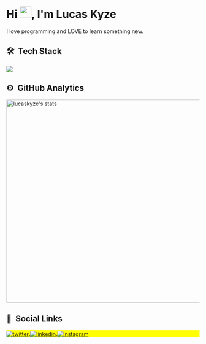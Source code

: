 <h1 align="left">Hi <img src="https://raw.githubusercontent.com/kaueMarques/kaueMarques/master/hi.gif" width="30px">, I'm Lucas Kyze</h1>

<p>I love programming and LOVE to learn something new.</p>

## 🛠 &nbsp;Tech Stack

<p align="left">
  <a href="https://skillicons.dev">
    <img src="https://skillicons.dev/icons?i=html,css,js,mysql" />
  </a>
</p>

## ⚙️ &nbsp;GitHub Analytics

<p align="left">
<img width="530em" src="https://github-readme-stats.vercel.app/api?username=lucaskyze&show_icons=true&theme=vision-friendly-dark" alt="lucaskyze's stats"/>
</p>

## 📱 &nbsp;Social Links

<p align="left" style="background:yellow">
<a href="https://twitter.com/lucaskyze" target="_blank">
  <img align="center" src="https://img.shields.io/badge/-lucaskyze-05122A?style=flat&logo=twitter" alt="twitter"/>  
</a>
<a href="https://linkedin.com/in/lucaskyze" target="_blank">
  <img align="center" src="https://img.shields.io/badge/-lucaskyze-05122A?style=flat&logo=linkedin" alt="linkedin"/>
</a>
<a href="https://instagram.com/lucaskyze" target="_blank">
 <img align="center" src="https://img.shields.io/badge/-lucaskyze-05122A?style=flat&logo=instagram" alt="instagram"/>
</a>
</p>
